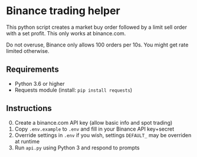 # Binance trading helper

This python script creates a market buy order followed by a limit sell order with a set profit. This only works at binance.com.

Do not overuse, Binance only allows 100 orders per 10s. You might get rate limited otherwise.

## Requirements

* Python 3.6 or higher
* Requests module (install: `pip install requests`)

## Instructions

0. Create a binance.com API key (allow basic info and spot trading)
1. Copy `.env.example` to `.env` and fill in your Binance API key+secret
2. Override settings in `.env` if you wish, settings `DEFAULT_` may be overriden at runtime
3. Run `api.py` using Python 3 and respond to prompts
